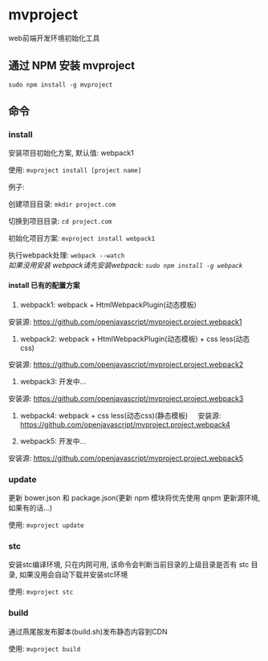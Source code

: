 # mvproject
web前端开发环境初始化工具

## 通过 NPM 安装 mvproject

`sudo npm install -g mvproject`

## 命令

### install

安装项目初始化方案, 默认值: webpack1

使用: `mvproject install [project name]`

例子: 

创建项目目录: `mkdir project.com`

切换到项目目录: `cd project.com`

初始化项目方案: `mvproject install webpack1`

执行webpack处理: `webpack --watch`  
*如果没用安装 webpack请先安装webpack: `sudo npm install -g webpack`*

#### install 已有的配置方案

1. webpack1: webpack + HtmlWebpackPlugin(动态模板)
    
  安装源: https://github.com/openjavascript/mvproject.project.webpack1

1. webpack2: webpack + HtmlWebpackPlugin(动态模板) + css less(动态css)
    
  安装源: https://github.com/openjavascript/mvproject.project.webpack2

1. webpack3: 开发中...
    
  安装源: https://github.com/openjavascript/mvproject.project.webpack3

1. webpack4: webpack + css less(动态css)(静态模板)
    
  安装源: https://github.com/openjavascript/mvproject.project.webpack4

1. webpack5: 开发中...
    
  安装源: https://github.com/openjavascript/mvproject.project.webpack5

### update

更新 bower.json 和 package.json(更新 npm 模块将优先使用 qnpm 更新源环境,如果有的话...)

使用: `mvproject update`

### stc

安装stc编译环境, 只在内网可用, 该命令会判断当前目录的上级目录是否有 stc 目录, 如果没用会自动下载并安装stc环境

使用: `mvproject stc`

### build

通过燕尾服发布脚本(build.sh)发布静态内容到CDN

使用: `mvproject build`
